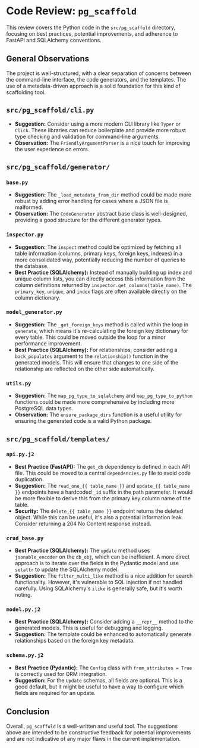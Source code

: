 # Code Review: `pg_scaffold`

This review covers the Python code in the `src/pg_scaffold` directory, focusing on best practices, potential improvements, and adherence to FastAPI and SQLAlchemy conventions.

## General Observations

The project is well-structured, with a clear separation of concerns between the command-line interface, the code generators, and the templates. The use of a metadata-driven approach is a solid foundation for this kind of scaffolding tool.

## `src/pg_scaffold/cli.py`

-   **Suggestion:** Consider using a more modern CLI library like `Typer` or `Click`. These libraries can reduce boilerplate and provide more robust type checking and validation for command-line arguments.
-   **Observation:** The `FriendlyArgumentParser` is a nice touch for improving the user experience on errors.

## `src/pg_scaffold/generator/`

### `base.py`

-   **Suggestion:** The `_load_metadata_from_dir` method could be made more robust by adding error handling for cases where a JSON file is malformed.
-   **Observation:** The `CodeGenerator` abstract base class is well-designed, providing a good structure for the different generator types.

### `inspector.py`

-   **Suggestion:** The `inspect` method could be optimized by fetching all table information (columns, primary keys, foreign keys, indexes) in a more consolidated way, potentially reducing the number of queries to the database.
-   **Best Practice (SQLAlchemy):** Instead of manually building up index and unique column lists, you can directly access this information from the column definitions returned by `inspector.get_columns(table_name)`. The `primary_key`, `unique`, and `index` flags are often available directly on the column dictionary.

### `model_generator.py`

-   **Suggestion:** The `_get_foreign_keys` method is called within the loop in `generate`, which means it's re-calculating the foreign key dictionary for every table. This could be moved outside the loop for a minor performance improvement.
-   **Best Practice (SQLAlchemy):** For relationships, consider adding a `back_populates` argument to the `relationship()` function in the generated models. This will ensure that changes to one side of the relationship are reflected on the other side automatically.

### `utils.py`

-   **Suggestion:** The `map_pg_type_to_sqlalchemy` and `map_pg_type_to_python` functions could be made more comprehensive by including more PostgreSQL data types.
-   **Observation:** The `ensure_package_dirs` function is a useful utility for ensuring the generated code is a valid Python package.

## `src/pg_scaffold/templates/`

### `api.py.j2`

-   **Best Practice (FastAPI):** The `get_db` dependency is defined in each API file. This could be moved to a central `dependencies.py` file to avoid code duplication.
-   **Suggestion:** The `read_one_{{ table_name }}` and `update_{{ table_name }}` endpoints have a hardcoded `_id` suffix in the path parameter. It would be more flexible to derive this from the primary key column name of the table.
-   **Security:** The `delete_{{ table_name }}` endpoint returns the deleted object. While this can be useful, it's also a potential information leak. Consider returning a 204 No Content response instead.

### `crud_base.py`

-   **Best Practice (SQLAlchemy):** The `update` method uses `jsonable_encoder` on the `db_obj`, which can be inefficient. A more direct approach is to iterate over the fields in the Pydantic model and use `setattr` to update the SQLAlchemy model.
-   **Suggestion:** The `filter_multi_like` method is a nice addition for search functionality. However, it's vulnerable to SQL injection if not handled carefully. Using SQLAlchemy's `ilike` is generally safe, but it's worth noting.

### `model.py.j2`

-   **Best Practice (SQLAlchemy):** Consider adding a `__repr__` method to the generated models. This is useful for debugging and logging.
-   **Suggestion:** The template could be enhanced to automatically generate relationships based on the foreign key metadata.

### `schema.py.j2`

-   **Best Practice (Pydantic):** The `Config` class with `from_attributes = True` is correctly used for ORM integration.
-   **Suggestion:** For the `Update` schemas, all fields are optional. This is a good default, but it might be useful to have a way to configure which fields are required for an update.

## Conclusion

Overall, `pg_scaffold` is a well-written and useful tool. The suggestions above are intended to be constructive feedback for potential improvements and are not indicative of any major flaws in the current implementation.
